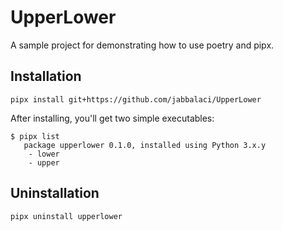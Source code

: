 # UpperLower

A sample project for demonstrating how to use poetry and pipx.

## Installation

    pipx install git+https://github.com/jabbalaci/UpperLower

After installing, you'll get two simple executables:

```
$ pipx list
   package upperlower 0.1.0, installed using Python 3.x.y
    - lower
    - upper
```

## Uninstallation

    pipx uninstall upperlower
